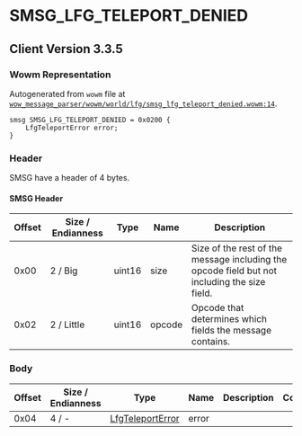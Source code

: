 # SMSG_LFG_TELEPORT_DENIED

## Client Version 3.3.5

### Wowm Representation

Autogenerated from `wowm` file at [`wow_message_parser/wowm/world/lfg/smsg_lfg_teleport_denied.wowm:14`](https://github.com/gtker/wow_messages/tree/main/wow_message_parser/wowm/world/lfg/smsg_lfg_teleport_denied.wowm#L14).
```rust,ignore
smsg SMSG_LFG_TELEPORT_DENIED = 0x0200 {
    LfgTeleportError error;
}
```
### Header

SMSG have a header of 4 bytes.

#### SMSG Header

| Offset | Size / Endianness | Type   | Name   | Description |
| ------ | ----------------- | ------ | ------ | ----------- |
| 0x00   | 2 / Big           | uint16 | size   | Size of the rest of the message including the opcode field but not including the size field.|
| 0x02   | 2 / Little        | uint16 | opcode | Opcode that determines which fields the message contains.|

### Body

| Offset | Size / Endianness | Type | Name | Description | Comment |
| ------ | ----------------- | ---- | ---- | ----------- | ------- |
| 0x04 | 4 / - | [LfgTeleportError](lfgteleporterror.md) | error |  |  |

